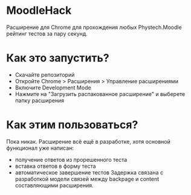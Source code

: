 # MoodleHack
Расширение для Chrome для прохождения любых Phystech.Moodle рейтинг тестов за пару секунд.

# Как это запустить? 
 - Скачайте репозиторий
 - Откройте Chrome > Расширения > Управление расширениями
 - Включите Development Mode
 - Нажмите на "Загрузить распакованное расширение" и выберете папку расширения

# Как этим пользоваться?
Пока никак. Расширение всё ещё в разработке, хотя основной функционал уже написан: 
 - получение ответов из прорешенного теста
 - вставка ответов в форму теста 
 - автоматическое завершение тестов
Задержка связана с разработкой модели связей между backpage и content составляющими расширения.
